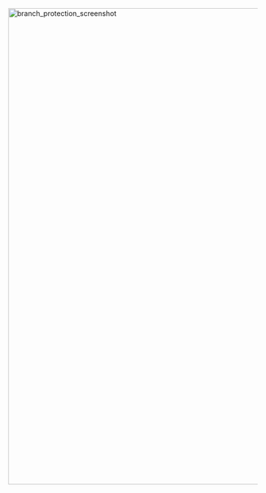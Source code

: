 <img width="960" alt="branch_protection_screenshot" src="https://github.com/user-attachments/assets/a16d2fa3-7afc-449d-88d1-1c9c64bdec98" />
